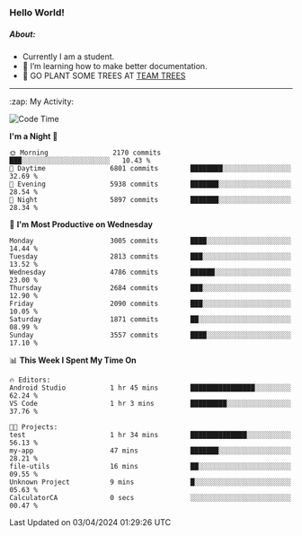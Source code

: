 ### Hello World!

##### About:
- Currently I am a student.
- 🌱 I’m learning how to make better documentation.
- 🌱 GO PLANT SOME TREES AT [TEAM TREES](https://teamtrees.org/)

---
  <summary>:zap: My Activity:</summary>
  
<!--START_SECTION:waka-->
![Code Time](http://img.shields.io/badge/Code%20Time-1%2C305%20hrs%2045%20mins-blue)

**I'm a Night 🦉** 

```text
🌞 Morning                2170 commits        ███░░░░░░░░░░░░░░░░░░░░░░   10.43 % 
🌆 Daytime                6801 commits        ████████░░░░░░░░░░░░░░░░░   32.69 % 
🌃 Evening                5938 commits        ███████░░░░░░░░░░░░░░░░░░   28.54 % 
🌙 Night                  5897 commits        ███████░░░░░░░░░░░░░░░░░░   28.34 % 
```
📅 **I'm Most Productive on Wednesday** 

```text
Monday                   3005 commits        ████░░░░░░░░░░░░░░░░░░░░░   14.44 % 
Tuesday                  2813 commits        ███░░░░░░░░░░░░░░░░░░░░░░   13.52 % 
Wednesday                4786 commits        ██████░░░░░░░░░░░░░░░░░░░   23.00 % 
Thursday                 2684 commits        ███░░░░░░░░░░░░░░░░░░░░░░   12.90 % 
Friday                   2090 commits        ███░░░░░░░░░░░░░░░░░░░░░░   10.05 % 
Saturday                 1871 commits        ██░░░░░░░░░░░░░░░░░░░░░░░   08.99 % 
Sunday                   3557 commits        ████░░░░░░░░░░░░░░░░░░░░░   17.10 % 
```


📊 **This Week I Spent My Time On** 

```text
🔥 Editors: 
Android Studio           1 hr 45 mins        ████████████████░░░░░░░░░   62.24 % 
VS Code                  1 hr 3 mins         █████████░░░░░░░░░░░░░░░░   37.76 % 

🐱‍💻 Projects: 
test                     1 hr 34 mins        ██████████████░░░░░░░░░░░   56.13 % 
my-app                   47 mins             ███████░░░░░░░░░░░░░░░░░░   28.21 % 
file-utils               16 mins             ██░░░░░░░░░░░░░░░░░░░░░░░   09.55 % 
Unknown Project          9 mins              █░░░░░░░░░░░░░░░░░░░░░░░░   05.63 % 
CalculatorCA             0 secs              ░░░░░░░░░░░░░░░░░░░░░░░░░   00.47 % 
```


 Last Updated on 03/04/2024 01:29:26 UTC
<!--END_SECTION:waka-->
